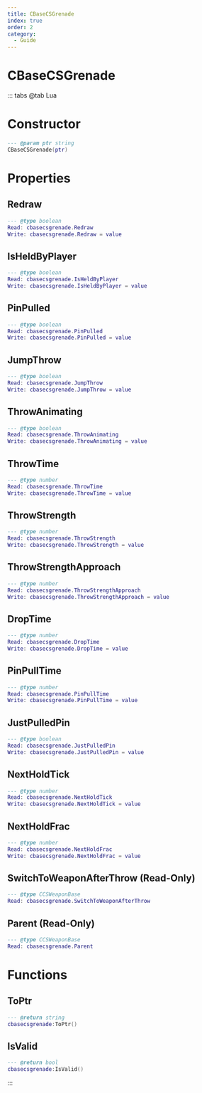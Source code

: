 ```yaml
---
title: CBaseCSGrenade
index: true
order: 2
category:
  - Guide
---
```


# CBaseCSGrenade

::: tabs
@tab Lua
# Constructor
```lua
--- @param ptr string
CBaseCSGrenade(ptr)
```
# Properties
## Redraw 
```lua
--- @type boolean
Read: cbasecsgrenade.Redraw
Write: cbasecsgrenade.Redraw = value
```
## IsHeldByPlayer 
```lua
--- @type boolean
Read: cbasecsgrenade.IsHeldByPlayer
Write: cbasecsgrenade.IsHeldByPlayer = value
```
## PinPulled 
```lua
--- @type boolean
Read: cbasecsgrenade.PinPulled
Write: cbasecsgrenade.PinPulled = value
```
## JumpThrow 
```lua
--- @type boolean
Read: cbasecsgrenade.JumpThrow
Write: cbasecsgrenade.JumpThrow = value
```
## ThrowAnimating 
```lua
--- @type boolean
Read: cbasecsgrenade.ThrowAnimating
Write: cbasecsgrenade.ThrowAnimating = value
```
## ThrowTime 
```lua
--- @type number
Read: cbasecsgrenade.ThrowTime
Write: cbasecsgrenade.ThrowTime = value
```
## ThrowStrength 
```lua
--- @type number
Read: cbasecsgrenade.ThrowStrength
Write: cbasecsgrenade.ThrowStrength = value
```
## ThrowStrengthApproach 
```lua
--- @type number
Read: cbasecsgrenade.ThrowStrengthApproach
Write: cbasecsgrenade.ThrowStrengthApproach = value
```
## DropTime 
```lua
--- @type number
Read: cbasecsgrenade.DropTime
Write: cbasecsgrenade.DropTime = value
```
## PinPullTime 
```lua
--- @type number
Read: cbasecsgrenade.PinPullTime
Write: cbasecsgrenade.PinPullTime = value
```
## JustPulledPin 
```lua
--- @type boolean
Read: cbasecsgrenade.JustPulledPin
Write: cbasecsgrenade.JustPulledPin = value
```
## NextHoldTick 
```lua
--- @type number
Read: cbasecsgrenade.NextHoldTick
Write: cbasecsgrenade.NextHoldTick = value
```
## NextHoldFrac 
```lua
--- @type number
Read: cbasecsgrenade.NextHoldFrac
Write: cbasecsgrenade.NextHoldFrac = value
```
## SwitchToWeaponAfterThrow (Read-Only)
```lua
--- @type CCSWeaponBase
Read: cbasecsgrenade.SwitchToWeaponAfterThrow
```
## Parent (Read-Only)
```lua
--- @type CCSWeaponBase
Read: cbasecsgrenade.Parent
```
# Functions
## ToPtr
```lua
--- @return string
cbasecsgrenade:ToPtr()
```
## IsValid
```lua
--- @return bool
cbasecsgrenade:IsValid()
```

:::